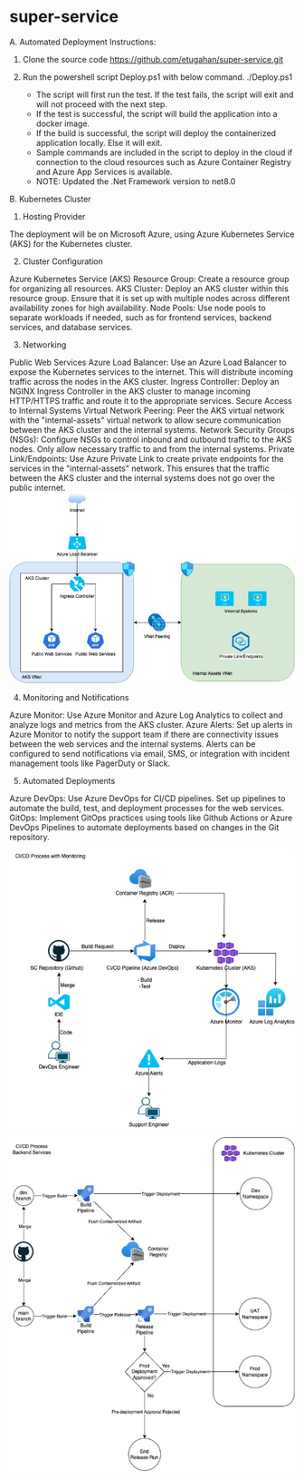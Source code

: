 # super-service

A. Automated Deployment
Instructions:
1. Clone the source code https://github.com/etugahan/super-service.git
2. Run the powershell script Deploy.ps1 with below command.
   ./Deploy.ps1

   - The script will first run the test. If the test fails, the script will exit and will not proceed with the next step.
   - If the test is successful, the script will build the application into a docker image.
   - If the build is successful, the script will deploy the containerized application locally. Else it will exit.
   - Sample commands are included in the script to deploy in the cloud if connection to the cloud resources such as Azure Container Registry and Azure App Services is available.
   - NOTE: Updated the .Net Framework version to net8.0



B. Kubernetes Cluster
1. Hosting Provider

The deployment will be on Microsoft Azure, using Azure Kubernetes Service (AKS) for the Kubernetes cluster.

2. Cluster Configuration

Azure Kubernetes Service (AKS)
Resource Group: Create a resource group for organizing all resources.
AKS Cluster: Deploy an AKS cluster within this resource group. Ensure that it is set up with multiple nodes across different availability zones for high availability.
Node Pools: Use node pools to separate workloads if needed, such as for frontend services, backend services, and database services.

3. Networking

Public Web Services
Azure Load Balancer: Use an Azure Load Balancer to expose the Kubernetes services to the internet. This will distribute incoming traffic across the nodes in the AKS cluster.
Ingress Controller: Deploy an NGINX Ingress Controller in the AKS cluster to manage incoming HTTP/HTTPS traffic and route it to the appropriate services.
Secure Access to Internal Systems
Virtual Network Peering: Peer the AKS virtual network with the "internal-assets" virtual network to allow secure communication between the AKS cluster and the internal systems.
Network Security Groups (NSGs): Configure NSGs to control inbound and outbound traffic to the AKS nodes. Only allow necessary traffic to and from the internal systems.
Private Link/Endpoints: Use Azure Private Link to create private endpoints for the services in the "internal-assets" network. This ensures that the traffic between the AKS cluster and the internal systems does not go over the public internet.
![alt text](<K8S Cluster.jpg>)


4. Monitoring and Notifications

Azure Monitor: Use Azure Monitor and Azure Log Analytics to collect and analyze logs and metrics from the AKS cluster.
Azure Alerts: Set up alerts in Azure Monitor to notify the support team if there are connectivity issues between the web services and the internal systems. Alerts can be configured to send notifications via email, SMS, or integration with incident management tools like PagerDuty or Slack.


5. Automated Deployments

Azure DevOps: Use Azure DevOps for CI/CD pipelines. Set up pipelines to automate the build, test, and deployment processes for the web services.
GitOps: Implement GitOps practices using tools like Github Actions or Azure DevOps Pipelines to automate deployments based on changes in the Git repository.

![alt text](<CICD with Monitoring.png>)

![alt text](<CICD Diagram-Backend.jpg>)